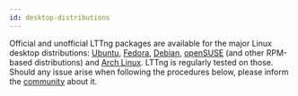 ```yaml
---
id: desktop-distributions
---
```


Official and unofficial LTTng packages are available for the major
Linux desktop distributions: [Ubuntu](#doc-ubuntu),
[Fedora](#doc-fedora), [Debian](#doc-debian), [openSUSE](#doc-opensuse)
(and other RPM-based distributions) and [Arch Linux](#doc-archlinux).
LTTng is regularly tested on those. Should any issue arise when
following the procedures below, please inform the
<a href="/community" class="ext">community</a> about it.

